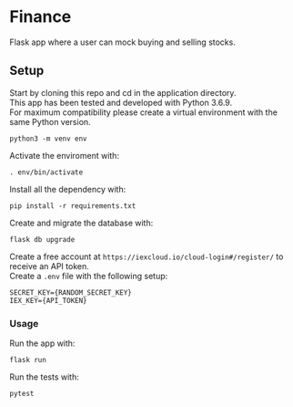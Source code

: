 # Finance

Flask app where a user can mock buying and selling stocks.


## Setup

Start by cloning this repo and cd in the application directory.  
This app has been tested and developed with Python 3.6.9.  
For maximum compatibility please create a virtual environment with the same Python version.

```
python3 -m venv env
```

Activate the enviroment with:

```
. env/bin/activate
```

Install all the dependency with:

```
pip install -r requirements.txt
```

Create and migrate the database with:

```
flask db upgrade
```

Create a free account at `https://iexcloud.io/cloud-login#/register/` to receive an API token.  
Create a `.env` file with the following setup:

```
SECRET_KEY={RANDOM_SECRET_KEY}
IEX_KEY={API_TOKEN} 
```

### Usage

Run the app with:

```
flask run
```

Run the tests with:

```
pytest
```